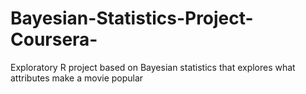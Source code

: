 # Bayesian-Statistics-Project-Coursera-
Exploratory R project based on Bayesian statistics that explores what attributes make a movie popular
